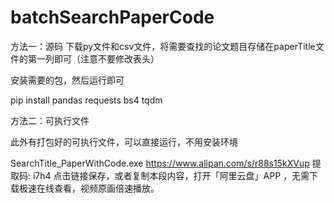 # batchSearchPaperCode
方法一：源码
下载py文件和csv文件，将需要查找的论文题目存储在paperTitle文件的第一列即可（注意不要修改表头）

安装需要的包，然后运行即可

pip install pandas requests bs4 tqdm

方法二：可执行文件

此外有打包好的可执行文件，可以直接运行，不用安装环境

SearchTitle_PaperWithCode.exe
https://www.alipan.com/s/r88s15kXVup
提取码: i7h4
点击链接保存，或者复制本段内容，打开「阿里云盘」APP ，无需下载极速在线查看，视频原画倍速播放。
